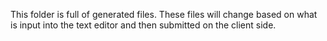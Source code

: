 This folder is full of generated files. These files will change based on what is input into the text editor and then submitted on the client side. 